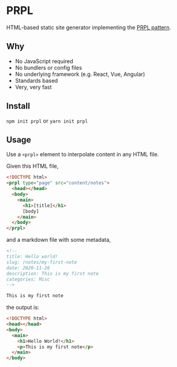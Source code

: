 # PRPL

HTML-based static site generator implementing the [PRPL pattern](https://web.dev/apply-instant-loading-with-prpl/).

## Why

- No JavaScript required
- No bundlers or config files
- No underlying framework (e.g. React, Vue, Angular)
- Standards based
- Very, very fast

## Install

`npm init prpl` or `yarn init prpl`

## Usage

Use a `<prpl>` element to interpolate content in any HTML file.

Given this HTML file,

```html
<!DOCTYPE html>
<prpl type="page" src="content/notes">
  <head></head>
  <body>
    <main>
      <h1>[title]</h1>
      [body]
    </main>
  </body>
</prpl>
```

and a markdown file with some metadata,

```markdown
<!--
title: Hello world!
slug: /notes/my-first-note
date: 2020-11-26
description: This is my first note
categories: Misc
-->

This is my first note
```

the output is:

```html
<!DOCTYPE html>
<head></head>
<body>
  <main>
    <h1>Hello World!</h1>
    <p>This is my first note</p>
  </main>
</body>
```
